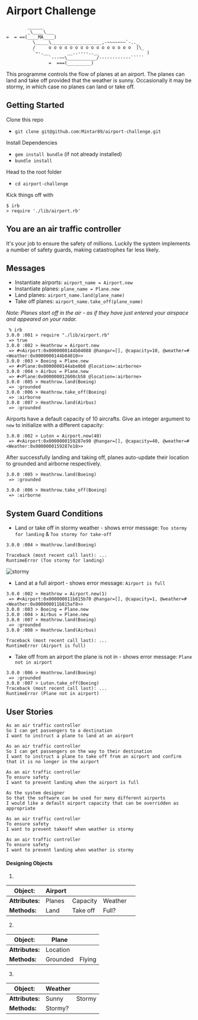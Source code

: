 # Airport Challenge

```
        ______
        _\____\___
=  = ==(____MA____)
          \_____\___________________,-~~~~~~~`-.._
          /     o o o o o o o o o o o o o o o o  |\_
          `~-.__       __..----..__                  )
                `---~~\___________/------------`````
                =  ===(_________)
```

This programme controls the flow of planes at an airport. The planes can land and take off provided that the weather is sunny. Occasionally it may be stormy, in which case no planes can land or take off.

## Getting Started

Clone this repo
- `git clone git@github.com:Mintar89/airport-challenge.git`

Install Dependencies
- `gem install bundle` (if not already installed)
- `bundle install`

Head to the root folder
- `cd airport-challenge`

Kick things off with

 ```Shell
$ irb
> require './lib/airport.rb'
```

## You are an air traffic controller

It's your job to ensure the safety of millions. Luckily the system implements a number of safety guards, making catastrophes far less likely.


## Messages

- Instantiate airports: `airport_name = Airport.new`
- Instantiate planes: `plane_name = Plane.new`
- Land planes: `airport_name.land(plane_name)`
- Take off planes: `airport_name.take_off(plane_name)`

_Note: Planes start off in the air - as if they have just entered your airspace and appeared on your radar._

```
 % irb
3.0.0 :001 > require "./lib/airport.rb"
 => true 
3.0.0 :002 > Heathrow = Airport.new
 => #<Airport:0x0000000144b04088 @hangar=[], @capacity=10, @weather=#<Weather:0x0000000144b04010>> 
3.0.0 :003 > Boeing = Plane.new
 => #<Plane:0x0000000144abe0b0 @location=:airborne> 
3.0.0 :004 > Airbus = Plane.new
 => #<Plane:0x000000012600cb58 @location=:airborne> 
3.0.0 :005 > Heathrow.land(Boeing)
 => :grounded 
3.0.0 :006 > Heathrow.take_off(Boeing)
 => :airborne 
3.0.0 :007 > Heathrow.land(Airbus)
 => :grounded 
```

Airports have a default capacity of 10 aircrafts. Give an integer argument to `new` to initialize with a different capacity:

```
3.0.0 :002 > Luton = Airport.new(40)
 => #<Airport:0x0000000159287e90 @hangar=[], @capacity=40, @weather=#<Weather:0x0000000159287e18>> 

```

After successfully landing and taking off, planes auto-update their location to grounded and airborne respectively. 

```
3.0.0 :005 > Heathrow.land(Boeing)
 => :grounded 

3.0.0 :006 > Heathrow.take_off(Boeing)
 => :airborne
```

## System Guard Conditions

- Land or take off in stormy weather - shows error message: `Too stormy for landing` & `Too stormy for take-off`

```
3.0.0 :004 > Heathrow.land(Boeing)

Traceback (most recent call last): ...
RuntimeError (Too stormy for landing)
```
![stormy](https://media.giphy.com/media/M9tpu3TPG42n6/giphy.gif)

- Land at a full airport - shows error message: `Airport is full`

```
3.0.0 :002 > Heathrow = Airport.new(1)
 => #<Airport:0x000000011b815b70 @hangar=[], @capacity=1, @weather=#<Weather:0x000000011b815af8>> 
3.0.0 :003 > Boeing = Plane.new
3.0.0 :004 > Airbus = Plane.new
3.0.0 :007 > Heathrow.land(Boeing)
 => :grounded 
3.0.0 :008 > Heathrow.land(Airbus)

Traceback (most recent call last): ...
RuntimeError (Airport is full)
```

- Take off from an airport the plane is not in - shows error message: `Plane not in airport`

```
3.0.0 :006 > Heathrow.land(Boeing)
 => :grounded 
3.0.0 :007 > Luton.take_off(Boeing)
Traceback (most recent call last): ...
RuntimeError (Plane not in airport)
```

## User Stories

```
As an air traffic controller 
So I can get passengers to a destination 
I want to instruct a plane to land at an airport

As an air traffic controller 
So I can get passengers on the way to their destination 
I want to instruct a plane to take off from an airport and confirm that it is no longer in the airport

As an air traffic controller 
To ensure safety 
I want to prevent landing when the airport is full 

As the system designer
So that the software can be used for many different airports
I would like a default airport capacity that can be overridden as appropriate

As an air traffic controller 
To ensure safety 
I want to prevent takeoff when weather is stormy 

As an air traffic controller 
To ensure safety 
I want to prevent landing when weather is stormy 
```

#### Designing Objects ####

1.

| Object: | Airport | | | |
| ------- | ------- | - | - | - |
| **Attributes:** | Planes | Capacity | Weather |
| **Methods:** | Land | Take off | Full? | | 


2. 

| Object: | Plane | |
| ------- | ----- | - | 
| **Attributes:** | Location |
| **Methods:** | Grounded | Flying |

3. 

| Object: | Weather | |
| ------- | ----- | - |
| **Attributes:** | Sunny | Stormy |
| **Methods:** | Stormy? |
